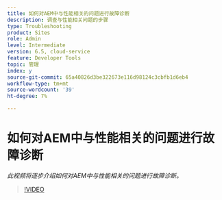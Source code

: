 ```yaml
---
title: 如何对AEM中与性能相关的问题进行故障诊断
description: 调查与性能相关问题的步骤
type: Troubleshooting
product: Sites
role: Admin
level: Intermediate
version: 6.5, cloud-service
feature: Developer Tools
topic: 管理
index: y
source-git-commit: 65a40826d3be322673e116d98124c3cbfb1d6eb4
workflow-type: tm+mt
source-wordcount: '39'
ht-degree: 7%

---
```



# 如何对AEM中与性能相关的问题进行故障诊断

*此视频将逐步介绍如何对AEM中与性能相关的问题进行故障诊断。*

>[!VIDEO](https://video.tv.adobe.com/v/335472?quality=9&learn=on)